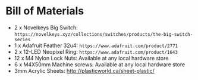 # Bill of Materials

- 2 x Novelkeys Big Switch: `https://novelkeys.xyz/collections/switches/products/the-big-switch-series`
- 1 x Adafruit Feather 32u4: `https://www.adafruit.com/product/2771`
- 2 x 12-LED Neopixel Ring: `https://www.adafruit.com/product/1643`
- 12 x M4 Nylon Lock Nuts: Available at any local hardware store
- 6 x M4X50mm Machine screws: Available at any local hardware store
- 3mm Acrylic Sheets: http://plasticworld.ca/sheet-plastic/
